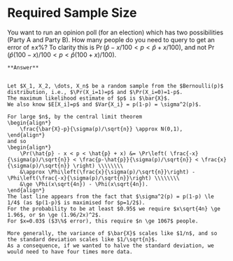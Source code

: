 # Required Sample Size


You want to run an opinion poll (for an election) which has two possibilities (Party A and Party B). 
How many people do you need to query to get an error of $\pm x\%$?
To clarity this is $\Pr(\hat{p} - x/100 < p < \hat{p} + x/100)$, and not $\Pr(\hat{p}(100-x)/100 < p < \hat{p}(100+x)/100)$.

````{toggle} Click to reveal answer
**Answer**


Let $X_1, X_2, \dots, X_n$ be a random sample from the $Bernoulli(p)$ distribution, i.e., $\Pr(X_i=1)=p$ and $\Pr(X_i=0)=1-p$.
The maximum likelihood estimate of $p$ is $\bar{X}$.
We also know $E[X_i]=p$ and $Var{X_i} = p(1-p) = \sigma^2(p)$.

For large $n$, by the central limit theorem
\begin{align*}
    \frac{\bar{X}-p}{\sigma(p)/\sqrt{n}} \approx N(0,1),
\end{align*}
and so
\begin{align*}
    \Pr(\hat{p} - x < p < \hat{p} + x) &= \Pr\left( \frac{-x}{\sigma(p)/\sqrt{n}} < \frac{p-\hat{p}}{\sigma(p)/\sqrt{n}} < \frac{x}{\sigma(p)/\sqrt{n}} \right) \\\\\\\\
    &\approx \Phi\left(\frac{x}{\sigma(p)/\sqrt{n}}\right) - \Phi\left(\frac{-x}{\sigma(p)/\sqrt{n}}\right) \\\\\\\\
    &\ge \Phi(x\sqrt{4n}) - \Phi(x\sqrt{4n}).  
\end{align*}
The last line appears from the fact that $\sigma^2(p) = p(1-p) \le 1/4$ (as $p(1-p)$ is maximised for $p=1/2$).
For the probability to be at least $0.95$ we require $x\sqrt{4n} \ge 1.96$, or $n \ge (1.96/2x)^2$.
For $x=0.03$ ($3\%$ error), this require $n \ge 1067$ people.

More generally, the variance of $\bar{X}$ scales like $1/n$, and so the standard deviation scales like $1/\sqrt{n}$. 
As a consequence, if we wanted to halve the standard deviation, we would need to have four times more data.


````




